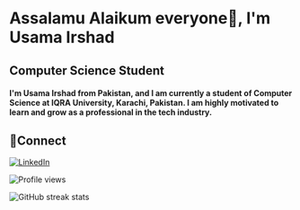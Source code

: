 # Assalamu Alaikum everyone👋, I'm Usama Irshad
## Computer Science Student

#### I'm Usama Irshad from Pakistan, and I am currently a student of Computer Science at IQRA University, Karachi, Pakistan. I am highly motivated to learn and grow as a professional in the tech industry.

## 🤝Connect
[![LinkedIn](https://img.shields.io/badge/LinkedIn-0077B5?style=for-the-badge&logo=linkedin&logoColor=white)](https://www.linkedin.com/in/usamairshad/)

![Profile views](https://gpvc.arturio.dev/musamairshad) 

![GitHub streak stats](https://streak-stats.demolab.com/?user=musamairshad)
